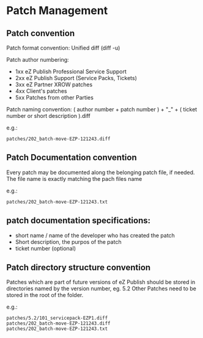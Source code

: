 # Patch Management

## Patch convention
Patch format convention: Unified diff (diff -u)

Patch author numbering:

* 1xx eZ Publish Professional Service Support
* 2xx eZ Publish Support (Service Packs, Tickets)
* 3xx eZ Partner XROW patches
* 4xx Client's patches
* 5xx Patches from other Parties

Patch naming convention: 
( author number + patch number ) + "_" +  ( ticket number or short description ).diff

e.g.:
```
patches/202_batch-move-EZP-121243.diff
```

## Patch Documentation convention
Every patch may be documented along the belonging patch file, if needed. The file name is exactly matching the pach files name

e.g.:
```
patches/202_batch-move-EZP-121243.txt
```

patch documentation specifications:
--------------------------------------------------------------------------------
- short name / name of the developer who has created the patch
- Short description, the purpos of the patch
- ticket number (optional)

## Patch directory structure convention

Patches which are part of future versions of eZ Publish should be stored in 
directories named by the version number, eg. 5.2
Other Patches need to be stored in the root of the folder.

e.g.:
```
patches/5.2/101_servicepack-EZP1.diff
patches/202_batch-move-EZP-121243.diff
patches/202_batch-move-EZP-121243.txt
```
